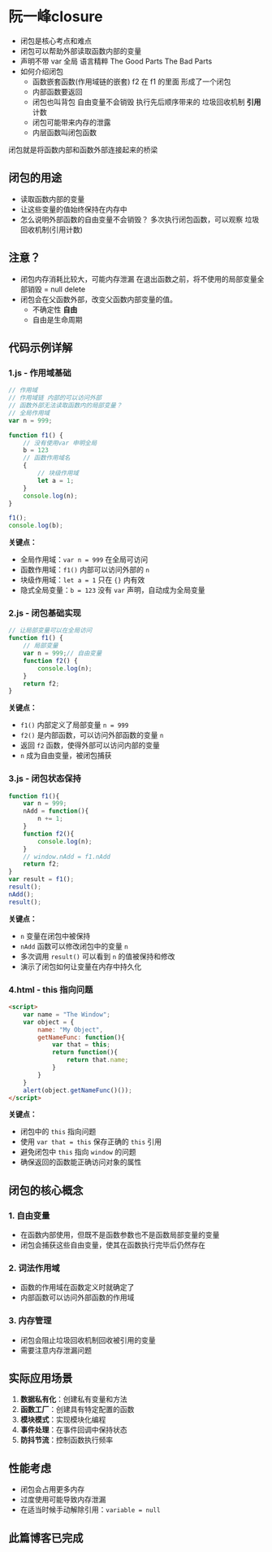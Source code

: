 # 阮一峰closure

- 闭包是核心考点和难点
- 闭包可以帮助外部读取函数内部的变量
- 声明不带 var 全局
  语言精粹 The Good Parts The Bad Parts
- 如何介绍闭包
  - 函数嵌套函数(作用域链的嵌套)
    f2 在 f1 的里面 形成了一个闭包
  - 内部函数要返回
  - 闭包也叫背包 自由变量不会销毁
    执行先后顺序带来的
    垃圾回收机制 **引用**计数
  - 闭包可能带来内存的泄露
  - 内层函数叫闭包函数

闭包就是将函数内部和函数外部连接起来的桥梁

## 闭包的用途

- 读取函数内部的变量
- 让这些变量的值始终保持在内存中
- 怎么说明外部函数的自由变量不会销毁？
  多次执行闭包函数，可以观察
  垃圾回收机制(引用计数)

## 注意？

- 闭包内存消耗比较大，可能内存泄漏
  在退出函数之前，将不使用的局部变量全部销毁
    = null delete
- 闭包会在父函数外部，改变父函数内部变量的值。
  - 不确定性 **自由**
  - 自由是生命周期

## 代码示例详解

### 1.js - 作用域基础
```javascript
// 作用域
// 作用域链 内部的可以访问外部
// 函数外部无法读取函数内的局部变量？
// 全局作用域
var n = 999;

function f1() { 
    // 没有使用var 申明全局
    b = 123
    // 函数作用域名
    {
        // 块级作用域
        let a = 1;
    }
    console.log(n);
}

f1();
console.log(b);
```

**关键点：**
- 全局作用域：`var n = 999` 在全局可访问
- 函数作用域：`f1()` 内部可以访问外部的 `n`
- 块级作用域：`let a = 1` 只在 `{}` 内有效
- 隐式全局变量：`b = 123` 没有 `var` 声明，自动成为全局变量

### 2.js - 闭包基础实现
```javascript
// 让局部变量可以在全局访问
function f1() {
    // 局部变量
    var n = 999;// 自由变量
    function f2() {
        console.log(n);
    }
    return f2;
}
```

**关键点：**
- `f1()` 内部定义了局部变量 `n = 999`
- `f2()` 是内部函数，可以访问外部函数的变量 `n`
- 返回 `f2` 函数，使得外部可以访问内部的变量
- `n` 成为自由变量，被闭包捕获

### 3.js - 闭包状态保持
```javascript
function f1(){
    var n = 999;
    nAdd = function(){
        n += 1;
    }
    function f2(){
        console.log(n);
    }
    // window.nAdd = f1.nAdd
    return f2;
}
var result = f1();
result();
nAdd();
result();
```

**关键点：**
- `n` 变量在闭包中被保持
- `nAdd` 函数可以修改闭包中的变量 `n`
- 多次调用 `result()` 可以看到 `n` 的值被保持和修改
- 演示了闭包如何让变量在内存中持久化

### 4.html - this 指向问题
```html
<script>
    var name = "The Window";
    var object = {
        name: "My Object",
        getNameFunc: function(){
            var that = this;
            return function(){
                return that.name;
            }
        }
    }
    alert(object.getNameFunc()());
</script>
```

**关键点：**
- 闭包中的 `this` 指向问题
- 使用 `var that = this` 保存正确的 `this` 引用
- 避免闭包中 `this` 指向 `window` 的问题
- 确保返回的函数能正确访问对象的属性

## 闭包的核心概念

### 1. 自由变量
- 在函数内部使用，但既不是函数参数也不是函数局部变量的变量
- 闭包会捕获这些自由变量，使其在函数执行完毕后仍然存在

### 2. 词法作用域
- 函数的作用域在函数定义时就确定了
- 内部函数可以访问外部函数的作用域

### 3. 内存管理
- 闭包会阻止垃圾回收机制回收被引用的变量
- 需要注意内存泄漏问题

## 实际应用场景

1. **数据私有化**：创建私有变量和方法
2. **函数工厂**：创建具有特定配置的函数
3. **模块模式**：实现模块化编程
4. **事件处理**：在事件回调中保持状态
5. **防抖节流**：控制函数执行频率

## 性能考虑

- 闭包会占用更多内存
- 过度使用可能导致内存泄漏
- 在适当时候手动解除引用：`variable = null`

## 此篇博客已完成
